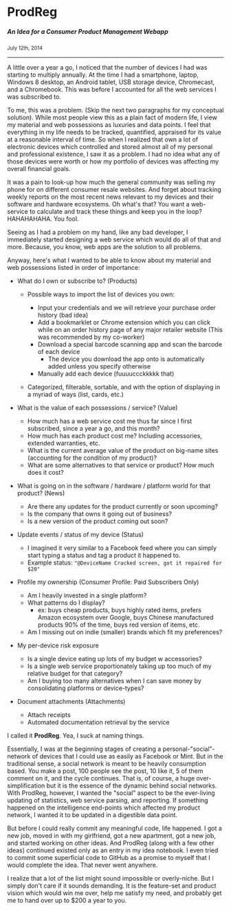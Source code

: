 # ProdReg

##### An Idea for a Consumer Product Management Webapp

<small>July 12th, 2014</small>

---

A little over a year a go, I noticed that the number of devices I had was starting to multiply annually. At the time I had a smartphone, laptop, Windows 8 desktop, an Android tablet, USB storage device, Chromecast, and a Chromebook. This was before I accounted for all the web services I was subscribed to.

To me, this was a problem. (Skip the next two paragraphs for my conceptual solution). While most people view this as a plain fact of modern life, I view my material and web possessions as luxuries and data points. I feel that everything in my life needs to be tracked, quantified, appraised for its value at a reasonable interval of time. So when I realized that own a lot of electronic devices which controlled and stored almost all of my personal and professional existence, I saw it as a problem. I had no idea what any of those devices were worth or how my portfolio of devices was affecting my overall financial goals.

It was a pain to look-up how much the general community was selling my phone for on different consumer resale websites. And forget about tracking weekly reports on the most recent news relevant to my devices and their software and hardware ecosystems. Oh what's that? You want a web-service to calculate and track these things and keep you in the loop? HAHAHAHAHA. You fool.

Seeing as I had a problem on my hand, like any bad developer, I immediately started designing a web service which would do all of that and more. Because, you know, web apps are the solution to all problems.

Anyway, here's what I wanted to be able to know about my material and web possessions listed in order of importance:

* What do I own or subscribe to? (Products)
	* Possible ways to import the list of devices you own:
		* Input your credentials and we will retrieve your purchase order history (bad idea)
		* Add a bookmarklet or Chrome extension which you can click while on an order history page of any major retailer website (This was recommended by my co-worker)
		* Download a special barcode scanning app and scan the barcode of each device
			* The device you download the app onto is automatically added unless you specify otherwise
		* Manually add each device (fuuuuccckkkkk that)

	* Categorized, filterable, sortable, and with the option of displaying in a myriad of ways (list, cards, etc.)

* What is the value of each possessions / service? (Value)
	* How much has a web service cost me thus far since I first subscribed, since a year a go, and this month?
	* How much has each product cost me? Including accessories, extended warranties, etc.
	* What is the current average value of the product on big-name sites (accounting for the condition of my product)?
	* What are some alternatives to that service or product? How much does it cost?

* What is going on in the software / hardware / platform world for that product? (News)
	* Are there any updates for the product currently or soon upcoming?
	* Is the company that owns it going out of business?
	* Is a new version of the product coming out soon?

* Update events / status of my device (Status)
	* I imagined it very similar to a Facebook feed where you can simply start typing a status and tag a product it happened to.
	* Example status: `"@DeviceName Cracked screen, got it repaired for $20"`

* Profile my ownership (Consumer Profile: Paid Subscribers Only)
	* Am I heavily invested in a single platform?
	* What patterns do I display?
		* ex: buys cheap products, buys highly rated items, prefers Amazon ecosystem over Google, buys Chinese manufactured products 90% of the time, buys red version of items, etc.
	* Am I missing out on indie (smaller) brands which fit my preferences?

* My per-device risk exposure
	* Is a single device eating up lots of my budget w accessories?
	* Is a single web service proportionately taking up too much of my relative budget for that category?
	* Am I buying too many alternatives when I can save money by consolidating platforms or device-types?

* Document attachments (Attachments)
	* Attach receipts
	* Automated documentation retrieval by the service

I called it **ProdReg**. Yea, I suck at naming things.

Essentially, I was at the beginning stages of creating a personal-"social"-network of devices that I could use as easily as Facebook or Mint. But in the traditional sense, a social network is meant to be heavily consumption based. You make a post, 100 people see the post, 10 like it, 5 of them comment on it, and the cycle continues. That is, of course, a huge over-simplification but it is the essence of the dynamic behind social networks. With ProdReg, however, I wanted the "social" aspect to be the ever-living updating of statistics, web service parsing, and reporting. If something happened on the intelligence end-points which affected my product network, I wanted it to be updated in a digestible data point.

But before I could really commit any meaningful code, life happened. I got a new job, moved in with my girlfriend, got a new apartment, got a new job, and started working on other ideas. And ProdReg (along with a few other ideas) continued existed only as an entry in my idea notebook. I even tried to commit some superficial code to GitHub as a promise to myself that I would complete the idea. That never went anywhere.

I realize that a lot of the list might sound impossible or overly-niche. But I simply don't care if it sounds demanding. It is the feature-set and product vision which would win me over, help me satisfy my need, and probably get me to hand over up to $200 a year to you.